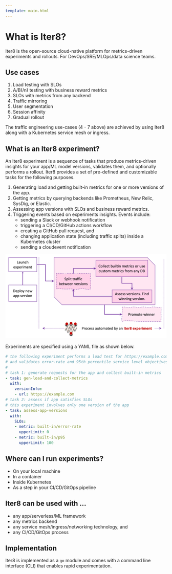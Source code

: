 ```yaml
---
template: main.html
---
```


# What is Iter8?
Iter8 is the open-source cloud-native platform for metrics-driven experiments and rollouts. For DevOps/SRE/MLOps/data science teams.

## Use cases

1.  Load testing with SLOs
2.  A/B(/n) testing with business reward metrics
3.  SLOs with metrics from any backend
4.  Traffic mirroring
5.  User segmentation
6.  Session affinity
7.  Gradual rollout

The traffic engineering use-cases (4 - 7 above) are achieved by using Iter8 along with a Kubernetes service mesh or ingress.

## What is an Iter8 experiment?
An Iter8 experiment is a sequence of tasks that produce metrics-driven insights for your app/ML model versions, validates them, and optionally performs a rollout. Iter8 provides a set of pre-defined and customizable tasks for the following purposes.

1.  Generating load and getting built-in metrics for one or more versions of the app.
2.  Getting metrics by querying backends like Prometheus, New Relic, SysDig, or Elastic.
3.  Assessing app versions with SLOs and business reward metrics.
4.  Triggering events based on experiments insights. Events include:
      * sending a Slack or webhook notification
      * triggering a CI/CD/GitHub actions workflow
      * creating a GitHub pull request, and 
      * changing application state (including traffic splits) inside a Kubernetes cluster
      * sending a cloudevent notification

![Process automated by an Iter8 experiment](../images/whatisiter8.png)

Experiments are specified using a YAML file as shown below.
```yaml
# the following experiment performs a load test for https://example.com
# and validates error-rate and 95th percentile service level objectives (SLOs)
# 
# task 1: generate requests for the app and collect built-in metrics
- task: gen-load-and-collect-metrics
  with:
    versionInfo:
    - url: https://example.com
# task 2: assess if app satisfies SLOs
# this experiment involves only one version of the app
- task: assess-app-versions
  with:
    SLOs:
    - metric: built-in/error-rate
      upperLimit: 0
    - metric: built-in/p95
      upperLimit: 100
```

## Where can I run experiments?

* On your local machine
* In a container
* Inside Kubernetes
* As a step in your CI/CD/GitOps pipeline

## Iter8 can be used with ...

  * any app/serverless/ML framework
  * any metrics backend
  * any service mesh/ingress/networking technology, and 
  * any CI/CD/GitOps process

## Implementation

Iter8 is implemented as a `go` module and comes with a command line interface (CLI) that enables rapid experimentation.
